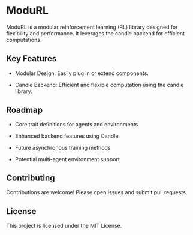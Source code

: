 # ModuRL

ModuRL is a modular reinforcement learning (RL) library designed for flexibility and performance. It leverages the candle backend for efficient computations.

## Key Features

- Modular Design: Easily plug in or extend components.

- Candle Backend: Efficient and flexible computation using the candle library.

## Roadmap

- Core trait definitions for agents and environments

- Enhanced backend features using Candle

- Future asynchronous training methods

- Potential multi-agent environment support

## Contributing

Contributions are welcome! Please open issues and submit pull requests.

## License

This project is licensed under the MIT License.
